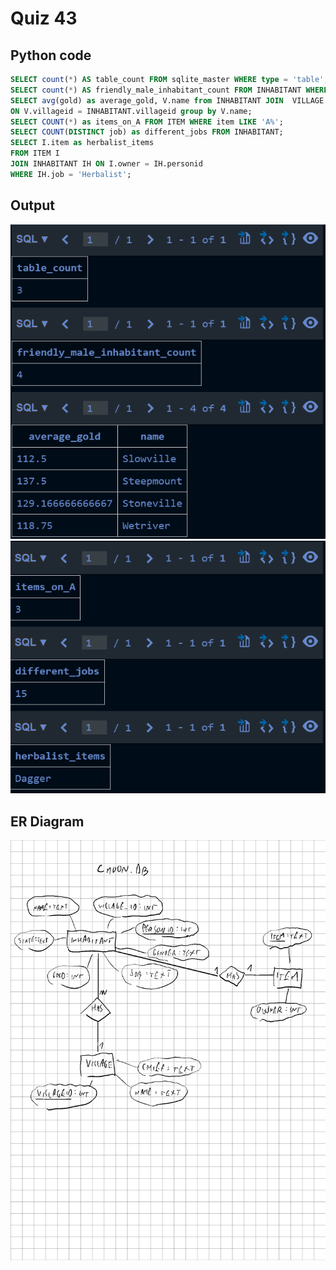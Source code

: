 # Quiz 43
## Python code
```sql
SELECT count(*) AS table_count FROM sqlite_master WHERE type = 'table';
SELECT count(*) AS friendly_male_inhabitant_count FROM INHABITANT WHERE state = "Friendly" and gender = "Male";
SELECT avg(gold) as average_gold, V.name from INHABITANT JOIN  VILLAGE V
ON V.villageid = INHABITANT.villageid group by V.name;
SELECT COUNT(*) as items_on_A FROM ITEM WHERE item LIKE 'A%';
SELECT COUNT(DISTINCT job) as different_jobs FROM INHABITANT;
SELECT I.item as herbalist_items
FROM ITEM I
JOIN INHABITANT IH ON I.owner = IH.personid
WHERE IH.job = 'Herbalist';
```

## Output
![](/Assets/q43A.png)
![](/Assets/q43B.png)

## ER Diagram
![](/UML/cmoon.png)
